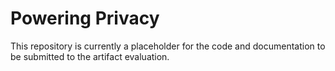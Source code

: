 # Powering Privacy

This repository is currently a placeholder for the code and documentation to be submitted to the artifact evaluation.

